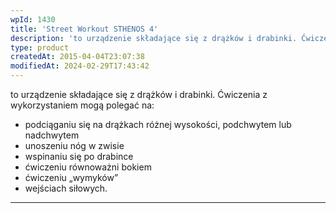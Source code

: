 ```yaml
---
wpId: 1430
title: 'Street Workout STHENOS 4'
description: 'to urządzenie składające się z drążków i drabinki. Ćwiczenia z wykorzystaniem mogą polegać na: podciąganiu się na drążkach różnej wysokości, podchwytem lub nadchwytem unoszeniu nóg w zwisie wspinaniu się po drabince ćwiczeniu równoważni bokiem ćwiczeniu „wymyków" wejściach siłowych.'
type: product
createdAt: 2015-04-04T23:07:38
modifiedAt: 2024-02-29T17:43:42
---
```



to urządzenie składające się z drążków i drabinki. Ćwiczenia z wykorzystaniem mogą polegać na:

*   podciąganiu się na drążkach różnej wysokości, podchwytem lub nadchwytem
*   unoszeniu nóg w zwisie
*   wspinaniu się po drabince
*   ćwiczeniu równoważni bokiem
*   ćwiczeniu „wymyków”
*   wejściach siłowych.

* * *